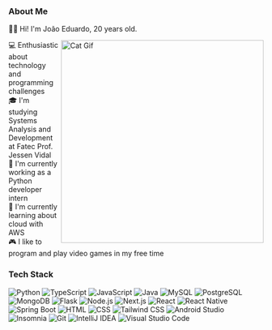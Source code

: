 <!-- INTRODUCTION -->



<!-- ABOUT ME -->
### About Me

🙋‍♂️ Hi! I'm João Eduardo, 20 years old.

<img alt="Cat Gif" src="https://i.pinimg.com/originals/19/b2/8c/19b28c8372aaec65623f7ee7332e74be.gif" align="right" width=400 />

💻 Enthusiastic about technology and programming challenges <br>
🎓 I'm studying Systems Analysis and Development at Fatec Prof. Jessen Vidal <br>
💼 I'm currently working as a Python developer intern <br>
📖 I'm currently learning about cloud with AWS <br>
🎮 I like to program and play video games in my free time <br>


<!-- TECH STACK -->
### Tech Stack

![Python][python-badge]
![TypeScript][typescript-badge]
![JavaScript][javascript-badge]
![Java][java-badge]
![MySQL][mysql-badge]
![PostgreSQL][postgresql-badge]
![MongoDB][mongodb-badge]
![Flask][flask-badge]
![Node.js][nodejs-badge]
![Next.js][nextjs-badge]
![React][react-badge]
![React Native][react-native-badge]
![Spring Boot][spring-boot-badge]
![HTML][html-badge]
![CSS][css-badge]
![Tailwind CSS][tailwind-css-badge]
![Android Studio][android-studio-badge]
![Insomnia][insomnia-badge]
![Git][git-badge]
![IntelliJ IDEA][intellij-idea-badge]
![Visual Studio Code][visual-studio-code-badge]


<!-- MARKDOWN LINKS -->
[java-badge]: https://img.shields.io/badge/Java-ED8B00?logo=openjdk&logoColor=orange&color=%231F1C31
[spring-boot-badge]: https://img.shields.io/badge/Spring_Boot-F2F4F9?logo=spring-boot&color=%231F1C31
[react-badge]: https://img.shields.io/badge/React-%2320232a.svg?logo=react&logoColor=%2361DAFB&color=%231F1C31
[react-native-badge]: https://img.shields.io/badge/React_Native-20232A?logo=react&logoColor=%2361DAFB&color=%231F1C31
[nextjs-badge]: https://img.shields.io/badge/Next.js-000000.svg?logo=next.js&color=%231F1C31
[android-studio-badge]: https://img.shields.io/badge/Android%20Studio-3DDC84.svg?logo=android-studio&color=%231F1C31
[python-badge]: https://img.shields.io/badge/Python-3776AB?logo=python&logoColor=yellow&color=%231F1C31
[flask-badge]: https://img.shields.io/badge/Flask-%23000.svg?logo=flask&logoColor=white&color=%231F1C31
[nodejs-badge]: https://img.shields.io/badge/Node.js-43853D?logo=node.js&logoColor=white&color=%231F1C31
[mysql-badge]: https://img.shields.io/badge/MySQL-%2300f.svg?logo=mysql&color=%231F1C31
[postgresql-badge]: https://img.shields.io/badge/PostgreSQL-%23316192.svg?logo=postgresql&color=%231F1C31
[mongodb-badge]: https://img.shields.io/badge/MongoDB-%234ea94b.svg?logo=mongodb&color=%231F1C31
[typescript-badge]: https://img.shields.io/badge/Typescript-%23007ACC.svg?logo=typescript&color=%231F1C31
[javascript-badge]: https://img.shields.io/badge/Javascript-%23323330.svg?logo=javascript&logoColor=%23F7DF1E&color=%231F1C31
[tailwind-css-badge]: https://img.shields.io/badge/Tailwind%20CSS-%2338B2AC.svg?logo=tailwind-css&color=%231F1C31
[css-badge]: https://img.shields.io/badge/CSS-%231572B6.svg?logo=css3&logoColor=blue&color=%231F1C31
[html-badge]: https://img.shields.io/badge/HTML-%23E34F26.svg?logo=html5&color=%231F1C31
[insomnia-badge]: https://img.shields.io/badge/Insomnia-FF6C37?logo=insomnia&color=%231F1C31
[git-badge]: https://img.shields.io/badge/Git-%23F05033.svg?logo=git&color=%231F1C31
[intellij-idea-badge]: https://img.shields.io/badge/IntelliJ%20IDEA-000000.svg?logo=intellij-idea&color=%231F1C31
[visual-studio-code-badge]: https://img.shields.io/badge/Visual%20Studio%20Code-0078d7.svg?logo=visual-studio-code&logoColor=blue&color=%231F1C31

